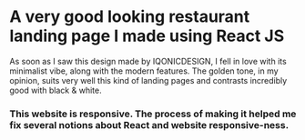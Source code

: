 # A very good looking restaurant landing page I made using **React JS**

As soon as I saw this design made by IQONICDESIGN, I fell in love with its minimalist vibe, along with the modern features. The golden tone, in my opinion, suits very well this kind of landing pages and contrasts incredibly good with black & white.

### This website is responsive. The process of making it helped me fix several notions about React and website responsive-ness.

<!-- https://www.youtube.com/watch?v=4oV65GVVits&t=4508s
03:19:00 -->
